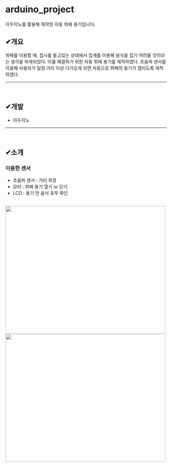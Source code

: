 # arduino_project
아두이노를 활용해 제작한 자동 뷔페 용기입니다. 

## ✔개요
뷔페를 이용할 때, 접시를 들고있는 상태에서 집게를 이용해 음식을 집기 어려울 것이라는 생각을 하게되었다. 이를 해결하기 위한 자동 뷔페 용기를 제작하였다. 초음파 센서를 이용해 사용자가 일정 거리 이상 다가오게 되면 자동으로 뷔페의 용기가 열리도록 제작하였다.
***  
<br/> 

## ✔개발
- 아두이노
*** 
<br/> 

## ✔소개
### 이용한 센서
- 초음파 센서 : 거리 측정
- 모터 : 뷔페 용기 열기 or 닫기
- LCD : 용기 안 음식 유무 확인
<br/>

<div>
<img src="https://user-images.githubusercontent.com/52669844/207298105-5efd0145-6fca-4cf6-8a74-15b867fa1da9.jpg"  width="500" height="400"/>
<img src="https://user-images.githubusercontent.com/52669844/207298129-aa2f410d-6390-4162-8e42-443b925769ce.jpg"  width="500" height="400"/>
</div>
